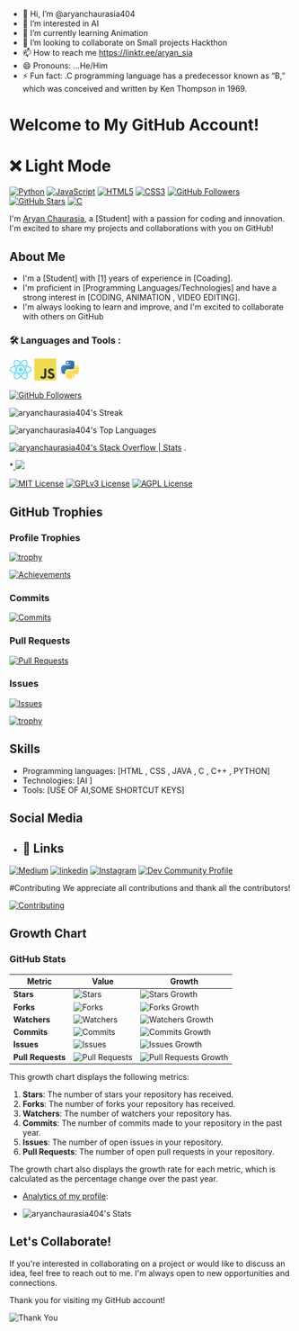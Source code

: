 
- 👋 Hi, I’m @aryanchaurasia404
- 👀 I’m interested in AI
- 🌱 I’m currently learning Animation
- 💞️ I’m looking to collaborate on Small projects Hackthon
- 📫 How to reach me https://linktr.ee/aryan_sia
- 😄 Pronouns: ...He/Him
- ⚡ Fun fact: .C programming language has a predecessor known as “B,” which was conceived and written by Ken Thompson in 1969.

# Welcome to My GitHub Account!



❌  Light Mode
================================

[![Python](https://img.shields.io/badge/Python-3776AB?style=for-the-badge&logo=python&logoColor=white)](https://www.python.org/)
[![JavaScript](https://img.shields.io/badge/JavaScript-F7DF1E?style=for-the-badge&logo=javascript&logoColor=black)](https://www.javascript.com/)
[![HTML5](https://img.shields.io/badge/HTML5-E34F26?style=for-the-badge&logo=html5&logoColor=white)](https://www.w3.org/html/)
[![CSS3](https://img.shields.io/badge/CSS3-1572B6?style=for-the-badge&logo=css3&logoColor=white)](https://www.w3.org/Style/CSS/)
[![GitHub Followers](https://img.shields.io/github/followers/your-username?style=for-the-badge)](https://github.com/aryanchaurasia404?tab=followers)
[![GitHub Stars](https://img.shields.io/github/stars/your-username?style=for-the-badge)](https://github.com/aryanchaurasia404?tab=stars)
[![C](https://img.shields.io/badge/C-F7DF1E?style=for-the-badge&logo=C&logoColor=black)](https://visualstudio.microsoft.com/vs/features/cplusplus/)


I'm [Aryan Chaurasia](https://github.com/aryanchaurasia404), a [Student] with a passion for coding and innovation. I'm excited to share my projects and collaborations with you on GitHub!




## About Me

* I'm a [Student] with [1] years of experience in [Coading].
* I'm proficient in [Programming Languages/Technologies] and have a strong interest in [CODING, ANIMATION , VIDEO EDITING].
* I'm always looking to learn and improve, and I'm excited to collaborate with others on GitHub



### :hammer_and_wrench: Languages and Tools :

<img src="https://github.com/devicons/devicon/blob/master/icons/react/react-original.svg" height="40" width="40">
<img src="https://github.com/devicons/devicon/blob/master/icons/javascript/javascript-original.svg" height="40" width="40">
<img src="https://github.com/devicons/devicon/blob/master/icons/python/python-original.svg" height="40" width="40">


[![GitHub Followers](https://img.shields.io/github/followers/aryanchaurasia404?style=social)](https://github.com/aryanchaurasia404)


![aryanchaurasia404's Streak](https://github-readme-streak-stats.herokuapp.com/?user=aryanchaurasia404&theme=tokyonight&hide_border=false)






![aryanchaurasia404's Top Languages](https://github-readme-stats.vercel.app/api/top-langs/?username=aryanchaurasia404&theme=tokyonight&show_icons=true&hide_border=false&layout=compact)








[![aryanchaurasia404's Stack Overflow | Stats](https://stats.quira.sh/aryanchaurasia404/stack-overflow?theme=dark)](https://quira.sh?utm_source=widgets&utm_campaign=aryanchaurasia404)
.
  
  
*<a href="https://visitcount.itsvg.in">
  <img src="https://visitcount.itsvg.in/api?id=aryanchaurasia404&label=Profile%20Views&color=12&icon=0&pretty=true" />
</a>


[![MIT License](https://img.shields.io/badge/License-MIT-green.svg)](https://choosealicense.com/licenses/mit/)
[![GPLv3 License](https://img.shields.io/badge/License-GPL%20v3-yellow.svg)](https://opensource.org/licenses/)
[![AGPL License](https://img.shields.io/badge/license-AGPL-blue.svg)](http://www.gnu.org/licenses/agpl-3.0)





## GitHub Trophies

### Profile Trophies




[![trophy](https://github-profile-trophy.vercel.app/?username=aryanchaurasia404&theme=onedark)](https://github.com/aryanchaurasia404)









[![Achievements](https://github-profile-trophy.vercel.app/?username=aryanchaurasia404&row=2&column=3&theme=onedark)](https://github.com/aryanchaurasia404)




### Commits







[![Commits](https://github-profile-trophy.vercel.app/?username=aryanchaurasia404&row=2&column=4&theme=onedark)](https://github.com/aryanchaurasia404)





### Pull Requests









[![Pull Requests](https://github-profile-trophy.vercel.app/?username=yourgithubusernamearyanchaurasia404&row=2&column=5&theme=onedark)](https://github.com/aryanchaurasia404)





### Issues





[![Issues](https://github-profile-trophy.vercel.app/?username=aryanchaurasia404&row=2&column=6&theme=onedark)](https://github.com/aryanchaurasia404)





[![trophy](https://github-profile-trophy.vercel.app/?username=aryanchaurasia404&theme=onedark)](https://github.com/aryanchaurasia404)





## Skills




* Programming languages: [HTML , CSS , JAVA  , C , C++ , PYTHON]
* Technologies: [AI ]
* Tools: [USE OF AI,SOME SHORTCUT KEYS]





## Social Media






* ## 🔗 Links
[![Medium](https://img.shields.io/badge/Medium-000?style=for-the-badge&logo=ko-fi&logoColor=white)](https://medium.com/@aryanchaurasia50010/)
[![linkedin](https://img.shields.io/badge/linkedin-0A66C2?style=for-the-badge&logo=linkedin&logoColor=white)](https://www.linkedin.com/in/aryan-chaurasia-6864a026b?utm_source=share&utm_campaign=share_via&utm_content=profile&utm_medium=android_app/)
[![Instagram](https://img.shields.io/badge/Instagram-1DA1F2?style=for-the-badge&logo=twitter&logoColor=white)](https://www.instagram.com/aryan_sia_/?hl=en)
[![Dev Community Profile](https://img.shields.io/badge/Dev-000?style=for-the-badge&logo=ko-fi&logoColor=white)](https://dev.to/aryanchaurasia)






#Contributing
We appreciate all contributions and thank all the contributors!

[![Contributing](https://contrib.rocks/image?repo=microsoft/vscode)](https://github.com/microsoft/vscode/graphs/contributors)






## Growth Chart

### GitHub Stats

| Metric | Value | Growth |
| --- | --- | --- |
| **Stars** |![Stars](https://img.shields.io/github/stars/aryanchaurasia404/yourrepo?style=flat-square) |![Stars Growth](https://img.shields.io/github/stars/aryanchaurasia404/yourrepo?style=flat-square&label=Growth) |
| **Forks** |![Forks](https://img.shields.io/github/forks/aryanchaurasia404/yourrepo?style=flat-square) |![Forks Growth](https://img.shields.io/github/forks/aryanchaurasia404/yourrepo?style=flat-square&label=Growth) |
| **Watchers** |![Watchers](https://img.shields.io/github/watchers/aryanchaurasia404/yourrepo?style=flat-square) |![Watchers Growth](https://img.shields.io/github/watchers/aryanchaurasia404/yourrepo?style=flat-square&label=Growth) |
| **Commits** |![Commits](https://img.shields.io/github/commit-activity/aryanchaurasia404/yourrepo?style=flat-square) |![Commits Growth](https://img.shields.io/github/commit-activity/y/aryanchaurasia404/yourrepo?style=flat-square&label=Growth) |
| **Issues** |![Issues](https://img.shields.io/github/issues/aryanchaurasia404/yourrepo?style=flat-square) |![Issues Growth](https://img.shields.io/github/issues/aryanchaurasia404/yourrepo?style=flat-square&label=Growth) |
| **Pull Requests** |![Pull Requests](https://img.shields.io/github/issues-pr/aryanchaurasia404/yourrepo?style=flat-square) |![Pull Requests Growth](https://img.shields.io/github/issues-pr/aryanchaurasia404/yourrepo?style=flat-square&label=Growth) |

This growth chart displays the following metrics:

1. **Stars**: The number of stars your repository has received.
2. **Forks**: The number of forks your repository has received.
3. **Watchers**: The number of watchers your repository has.
4. **Commits**: The number of commits made to your repository in the past year.
5. **Issues**: The number of open issues in your repository.
6. **Pull Requests**: The number of open pull requests in your repository.

The growth chart also displays the growth rate for each metric, which is calculated as the percentage change over the past year.

















  
* [Analytics of my profile](https://visitcount.itsvg.in/analytics/aryanchaurasia404):

  





* ![aryanchaurasia404's Stats](https://github-readme-stats.vercel.app/api?username=aryanchaurasia404&theme=tokyonight&show_icons=true&hide_border=false&count_private=true)









                                                                                                                        
## Let's Collaborate!

If you're interested in collaborating on a project or would like to discuss an idea, feel free to reach out to me. I'm always open to new opportunities and connections.

Thank you for visiting my GitHub account!


![Thank You](https://media.giphy.com/media/hvRJCLFzcasrR4ia7z/giphy.gif)






